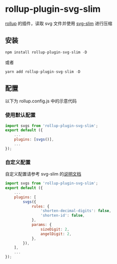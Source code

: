 # rollup-plugin-svg-slim

[rollup](https://github.com/rollup/rollup) 的插件，读取 svg 文件并使用 [svg-slim](https://github.com/benboba/svg-slim) 进行压缩

## 安装

```js
npm install rollup-plugin-svg-slim -D
```

或者

```js
yarn add rollup-plugin-svg-slim -D
```

## 配置

以下为 rollup.config.js 中的示意代码

### 使用默认配置

```js
import svgs from 'rollup-plugin-svg-slim';
export default ({
    ...
	plugins: [svgs()],
    ...
});
```

### 自定义配置

自定义配置请参考 svg-slim 的[说明文档](https://github.com/benboba/svg-slim/blob/master/README-cn.md)

```js
import svgs from 'rollup-plugin-svg-slim';
export default ({
    ...
	plugins: [
        svgs({
            rules: {
                'shorten-decimal-digits': false,
                'shorten-id': false,
            },
            params: {
                sizeDigit: 2,
                angelDigit: 2,
            },
        }),
    ],
    ...
});
```
